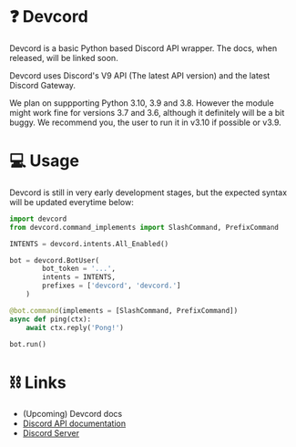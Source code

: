 # ❓ Devcord

Devcord is a basic Python based Discord API wrapper. The docs, when released, will be linked soon.

Devcord uses Discord's V9 API (The latest API version) and the latest Discord Gateway.

We plan on suppporting Python 3.10, 3.9 and 3.8. However the module might work fine for versions 3.7 and 3.6, although it definitely will be a bit buggy. We recommend you, the user to run it in v3.10 if possible or v3.9.

# 💻 Usage

Devcord is still in very early development stages, but the expected syntax will be updated everytime below:

```py
import devcord
from devcord.command_implements import SlashCommand, PrefixCommand

INTENTS = devcord.intents.All_Enabled()

bot = devcord.BotUser(
        bot_token = '...',
        intents = INTENTS,
        prefixes = ['devcord', 'devcord.']
    )

@bot.command(implements = [SlashCommand, PrefixCommand])
async def ping(ctx):
    await ctx.reply('Pong!')

bot.run()
```

# ⛓ Links

- (Upcoming) Devcord docs 
- [Discord API documentation](https://discord.com/developers/docs)
- [Discord Server](https://discord.gg/bTnheyspUm)